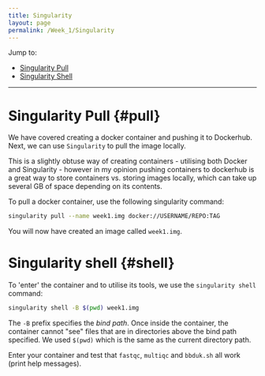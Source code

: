 ```yaml
---
title: Singularity
layout: page
permalink: /Week_1/Singularity
---
```


Jump to:
- [Singularity Pull](#pull)
- [Singularity Shell](#shell)

***

# Singularity Pull {#pull}
We have covered creating a docker container and pushing it to Dockerhub. Next, we can use `Singularity` to pull the image locally.

This is a slightly obtuse way of creating containers - utilising both Docker and Singularity - however in my opinion pushing containers to dockerhub is a great way to store containers vs. storing images locally, which can take up several GB of space depending on its contents.

To pull a docker container, use the following singularity command:

```bash
singularity pull --name week1.img docker://USERNAME/REPO:TAG
```

You will now have created an image called `week1.img`.

# Singularity shell {#shell}
To 'enter' the container and to utilise its tools, we use the `singularity shell` command:

```bash
singularity shell -B $(pwd) week1.img
```

The `-B` prefix specifies the *bind path*. Once inside the container, the container cannot "see" files that are in directories above the bind path specified. We used `$(pwd)` which is the same as the current directory path.

Enter your container and test that `fastqc`, `multiqc` and `bbduk.sh` all work (print help messages).
